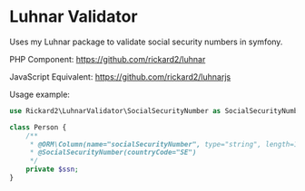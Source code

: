 Luhnar Validator
======

Uses my Luhnar package to validate social security numbers in symfony.

PHP Component: https://github.com/rickard2/luhnar

JavaScript Equivalent: https://github.com/rickard2/luhnarjs

Usage example:

```php
use Rickard2\LuhnarValidator\SocialSecurityNumber as SocialSecurityNumber;

class Person {
    /**
     * @ORM\Column(name="socialSecurityNumber", type="string", length=13)
     * @SocialSecurityNumber(countryCode="SE")
     */
    private $ssn;
}
```